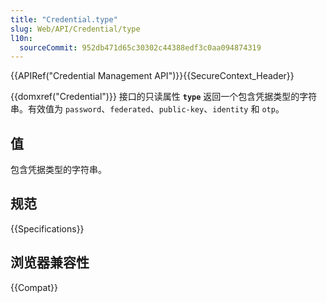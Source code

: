 ```yaml
---
title: "Credential.type"
slug: Web/API/Credential/type
l10n:
  sourceCommit: 952db471d65c30302c44388edf3c0aa094874319
---
```


{{APIRef("Credential Management API")}}{{SecureContext_Header}}

{{domxref("Credential")}} 接口的只读属性 **`type`** 返回一个包含凭据类型的字符串。有效值为 `password`、`federated`、`public-key`、`identity` 和 `otp`。

## 值

包含凭据类型的字符串。

## 规范

{{Specifications}}

## 浏览器兼容性

{{Compat}}
